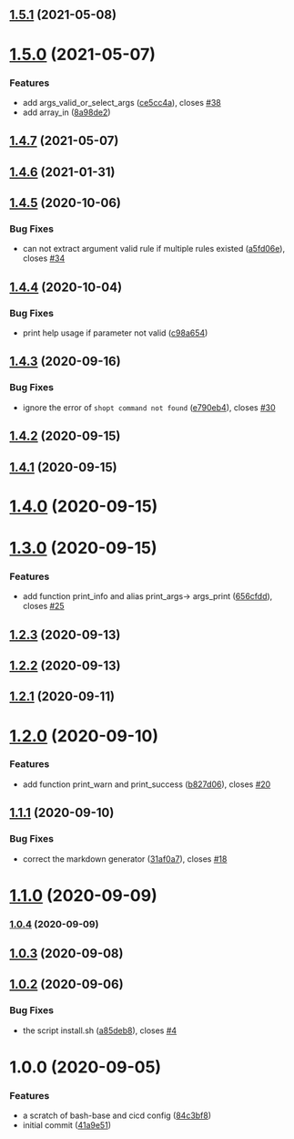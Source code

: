 ## [1.5.1](https://github.com/renault-digital/bash-base/compare/v1.5.0...v1.5.1) (2021-05-08)

# [1.5.0](https://github.com/renault-digital/bash-base/compare/v1.4.7...v1.5.0) (2021-05-07)


### Features

* add args_valid_or_select_args ([ce5cc4a](https://github.com/renault-digital/bash-base/commit/ce5cc4aca59dbe4d5edc53d18f29ceef88566bb6)), closes [#38](https://github.com/renault-digital/bash-base/issues/38)
* add array_in ([8a98de2](https://github.com/renault-digital/bash-base/commit/8a98de2d770ed67c413826ec00110c6031f06e74))

## [1.4.7](https://github.com/renault-digital/bash-base/compare/v1.4.6...v1.4.7) (2021-05-07)

## [1.4.6](https://github.com/renault-digital/bash-base/compare/v1.4.5...v1.4.6) (2021-01-31)

## [1.4.5](https://github.com/renault-digital/bash-base/compare/v1.4.4...v1.4.5) (2020-10-06)


### Bug Fixes

* can not extract argument valid rule if multiple rules existed ([a5fd06e](https://github.com/renault-digital/bash-base/commit/a5fd06e0058022ca592476bf01f8ecff6c9b7e02)), closes [#34](https://github.com/renault-digital/bash-base/issues/34)

## [1.4.4](https://github.com/renault-digital/bash-base/compare/v1.4.3...v1.4.4) (2020-10-04)


### Bug Fixes

* print help usage if parameter not valid ([c98a654](https://github.com/renault-digital/bash-base/commit/c98a654d4fd6eef1a082cd8d3ed5580fe7d5ccad))

## [1.4.3](https://github.com/renault-digital/bash-base/compare/v1.4.2...v1.4.3) (2020-09-16)


### Bug Fixes

* ignore the error of `shopt command not found` ([e790eb4](https://github.com/renault-digital/bash-base/commit/e790eb417b6de11b5358badd4178dce6a987dc18)), closes [#30](https://github.com/renault-digital/bash-base/issues/30)

## [1.4.2](https://github.com/renault-digital/bash-base/compare/v1.4.1...v1.4.2) (2020-09-15)

## [1.4.1](https://github.com/renault-digital/bash-base/compare/v1.4.0...v1.4.1) (2020-09-15)

# [1.4.0](https://github.com/renault-digital/bash-base/compare/v1.3.0...v1.4.0) (2020-09-15)

# [1.3.0](https://github.com/renault-digital/bash-base/compare/v1.2.3...v1.3.0) (2020-09-15)


### Features

* add function print_info and alias print_args-> args_print ([656cfdd](https://github.com/renault-digital/bash-base/commit/656cfdd3c5b7692539ae1e4303f9775cb9f1b066)), closes [#25](https://github.com/renault-digital/bash-base/issues/25)

## [1.2.3](https://github.com/renault-digital/bash-base/compare/v1.2.2...v1.2.3) (2020-09-13)

## [1.2.2](https://github.com/renault-digital/bash-base/compare/v1.2.1...v1.2.2) (2020-09-13)

## [1.2.1](https://github.com/renault-digital/bash-base/compare/v1.2.0...v1.2.1) (2020-09-11)

# [1.2.0](https://github.com/renault-digital/bash-base/compare/v1.1.1...v1.2.0) (2020-09-10)


### Features

* add function print_warn and print_success ([b827d06](https://github.com/renault-digital/bash-base/commit/b827d061907005c5cbac1b66696976dd484a219e)), closes [#20](https://github.com/renault-digital/bash-base/issues/20)

## [1.1.1](https://github.com/renault-digital/bash-base/compare/v1.1.0...v1.1.1) (2020-09-10)


### Bug Fixes

* correct the markdown generator ([31af0a7](https://github.com/renault-digital/bash-base/commit/31af0a777815406216757eae6e05f7865b26db81)), closes [#18](https://github.com/renault-digital/bash-base/issues/18)

# [1.1.0](https://github.com/renault-digital/bash-base/compare/v1.0.4...v1.1.0) (2020-09-09)

### [1.0.4](https://github.com/renault-digital/bash-base/compare/v1.0.3...v1.0.4) (2020-09-09)

## [1.0.3](https://github.com/renault-digital/bash-base/compare/v1.0.2...v1.0.3) (2020-09-08)

## [1.0.2](https://github.com/renault-digital/bash-base/compare/v1.0.1...v1.0.2) (2020-09-06)


### Bug Fixes

* the script install.sh ([a85deb8](https://github.com/renault-digital/bash-base/commit/a85deb80a107a61966597a42658703da304d3122)), closes [#4](https://github.com/renault-digital/bash-base/issues/4)

# 1.0.0 (2020-09-05)


### Features

* a scratch of bash-base and cicd config ([84c3bf8](https://github.com/renault-digital/bash-base/commit/84c3bf84e3ec73842efd06061349c62008e27fa5))
* initial commit ([41a9e51](https://github.com/renault-digital/bash-base/commit/41a9e51c15d9a328f9ae301070f5003326c0cd3b))
